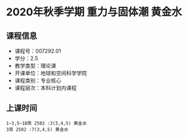 # 2020年秋季学期 重力与固体潮 黄金水






## 课程信息

- 课程号：007292.01
- 学分：2.5
- 教学类型：理论课
- 开课单位：地球和空间科学学院
- 课程类别：专业核心
- 课程层次：本科计划内课程

## 上课时间

```
1~3,5~18周 2502 :3(3,4,5) 黄金水
3周 2502 :7(3,4,5) 黄金水
```

